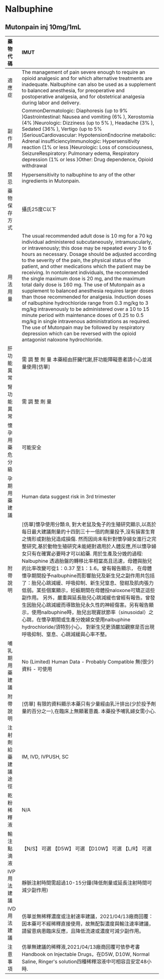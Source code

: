 # Nalbuphine

## Mutonpain inj 10mg/1mL

| 藥物代碼 | IMUT |
| :--- | :--- |
| 適應症 | The management of pain severe enough to require an opioid analgesic and for which alternative treatments are inadequate. Nalbuphine can also be used as a supplement to balanced anesthesia, for preoperative and postoperative analgesia, and for obstetrical analgesia during labor and delivery. |
| 副作用 | CommonDermatologic: Diaphoresis \(up to 9% \)Gastrointestinal: Nausea and vomiting \(6% \), Xerostomia \(4% \)Neurologic: Dizziness \(up to 5% \), Headache \(3% \), Sedated \(36% \), Vertigo \(up to 5% \)SeriousCardiovascular: HypotensionEndocrine metabolic: Adrenal insufficiencyImmunologic: Hypersensitivity reaction \(1% or less \)Neurologic: Loss of consciousness, SeizureRespiratory: Pulmonary edema, Respiratory depression \(1% or less \)Other: Drug dependence, Opioid withdrawal |
| 禁忌 | Hypersensitivity to nalbuphine to any of the other ingredients in Mutonpain. |
| 藥物保存方式 | 攝氏25度C以下 |
| 用法用量 | The usual recommended adult dose is 10 mg for a 70 kg individual administered subcutaneously, intramuscularly, or intravenously; this dose may be repeated every 3 to 6 hours as necessary. Dosage should be adjusted according to the severity of the pain, the physical status of the patient, and other medications which the patient may be receiving. In nontolerant individuals, the recommended the single maximum dose is 20 mg, and the maximum total daily dose is 160 mg. The use of Mutonpain as a supplement to balanced anesthesia requires larger doses than those recommended for analgesia. Induction doses of nalbuphine hydrochloride range from 0.3 mg/kg to 3 mg/kg intravenously to be administered over a 10 to 15 minute period with maintenance doses of 0.25 to 0.5 mg/kg in single intravenous administrations as required. The use of Mutonpain may be followed by respiratory depression which can be reversed with the opioid antagonist naloxone hydrochloride. |
| 肝功能異常 | 需 調 整 劑 量  本藥經由肝臟代謝,肝功能障礙患者請小心並減量使用\[仿單\] |
| 腎功能異常 | 需 調 整 劑 量 |
| 懷孕用藥危分級 | 可能安全 |
| 孕期用藥建議 | Human data suggest risk in 3rd trimester |
| 附帶說明 | \[仿單\]懷孕使用分類:B, 對大老鼠及兔子的生殖研究顯示,以高於每日最大建議劑量的十四到三十一倍的劑量投予,沒有損害生育之情形或對胎兒造成損傷. 然而因尚未有針對懷孕婦女進行之完整研究,基於動物生殖研究未能絕對適用於人體反應,所以懷孕婦女只有在確實必要時才可以給藥. 用於生產及分娩的過程: Nalbuphine 透過胎盤的轉移比率相當高且迅速，母體與胎兒的比率改變可從1：0.37 至1：1.6。曾有報告顯示， 在母體懷孕期間投予nalbuphine而影響胎兒及新生兒之副作用共包括了：胎兒心跳減緩、呼吸抑制、新生兒窒息、發紺及肌肉張力低弱。某些個案顯示，妊娠期間在母體投naloxone可矯正這些副作用。 另外，嚴重與延長胎兒心跳減緩也曾經有報告。曾發生因胎兒心跳減緩而導致胎兒永久性的神經傷害。另有報告顯示，使用nalbuphine時，胎兒出現竇狀節率（sinusoidal）之心跳，在懷孕期間或生產分娩婦女使用nalbuphine hydrochloride/須特別小心， 對新生兒更須嚴加觀察是否出現呼吸抑制、窒息、心跳減緩與心率不整。 |
| 哺乳期用藥建議 | No \(Limited\) Human Data - Probably Compatible 無\(很少\)資料 - 可使用 |
| 附帶說明 | \[仿單\] 有限的資料顯示本藥只有少量經由乳汁排出\(少於投予劑量的百分之一\),在臨床上無顯著意義. 本藥投予哺乳婦女需小心. |
| 注射劑給藥建議途徑 | IM, IVD, IVPUSH, SC |
| 乾粉稀釋液 | N/A |
| 輸注點滴液 | 【N/S】 可選  【D5W】 可選  【D10W】 可選  【L/R】 可選 |
| IVP 用法建議 | 靜脈注射時間需超過10-15分鐘\(降低劑量或延長注射時間可減少副作用\) |
| IVD 用法建議 | 仿單並無稀釋濃度或注射速率建議，2021/04/13廠商回覆：因本藥可不經稀釋直接使用，故無配製濃度與輸注速率建議，請留意病患臨床反應，且降低流速或濃度可減少副作用。 |
| 注意事項 | 仿單無建議的稀釋液,2021/04/13廠商回覆可依參考書 Handbook on Injectable Drugs，在D5W, D10W, Normal Saline, Ringer's solution四種稀釋溶液中可相容且安定48小時. |


